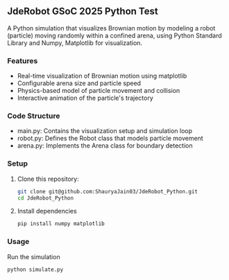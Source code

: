 ## JdeRobot GSoC 2025 Python Test
A Python simulation that visualizes Brownian motion by modeling a robot (particle) moving randomly within a confined arena, using Python Standard Library and Numpy, Matplotlib for visualization.

### Features
- Real-time visualization of Brownian motion using matplotlib
- Configurable arena size and particle speed
- Physics-based model of particle movement and collision
- Interactive animation of the particle's trajectory

### Code Structure

- main.py: Contains the visualization setup and simulation loop
- robot.py: Defines the Robot class that models particle movement
- arena.py: Implements the Arena class for boundary detection

### Setup

1. Clone this repository:
   ```sh
   git clone git@github.com:ShauryaJain03/JdeRobot_Python.git
   cd JdeRobot_Python
   ```
   
2. Install dependencies
   ```sh
   pip install numpy matplotlib
   ```

### Usage

Run the simulation

   ```sh
   python simulate.py
   ```


